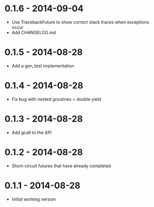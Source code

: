 0.1.6 - 2014-09-04
==================
* Use TracebackFuture to show correct stack traces when exceptions occur
* Add CHANGELOG.md

0.1.5 - 2014-08-28
==================
* Add a gen_test implementation

0.1.4 - 2014-08-28
==================
* Fix bug with nested groutines + double yield

0.1.3 - 2014-08-28
==================
* Add gcall to the API

0.1.2 - 2014-08-28
==================
* Short-circuit futures that have already completed

0.1.1 - 2014-08-28
==================
* Initial working version
